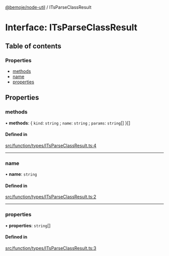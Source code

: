 [@bemoje/node-util](/docs/index.md) / ITsParseClassResult

# Interface: ITsParseClassResult

## Table of contents

### Properties

- [methods](/docs/interfaces/ITsParseClassResult.md#methods)
- [name](/docs/interfaces/ITsParseClassResult.md#name)
- [properties](/docs/interfaces/ITsParseClassResult.md#properties)

## Properties

### methods

• **methods**: { `kind`: `string` ; `name`: `string` ; `params`: `string`[]  }[]

#### Defined in

[src/function/types/ITsParseClassResult.ts:4](https://github.com/bemoje/bemoje-node-util/blob/ca2fc78/src/function/types/ITsParseClassResult.ts#L4)

___

### name

• **name**: `string`

#### Defined in

[src/function/types/ITsParseClassResult.ts:2](https://github.com/bemoje/bemoje-node-util/blob/ca2fc78/src/function/types/ITsParseClassResult.ts#L2)

___

### properties

• **properties**: `string`[]

#### Defined in

[src/function/types/ITsParseClassResult.ts:3](https://github.com/bemoje/bemoje-node-util/blob/ca2fc78/src/function/types/ITsParseClassResult.ts#L3)

